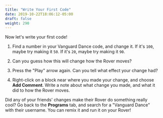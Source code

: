 ```yaml
---
title: "Write Your First Code"
date: 2019-10-22T18:06:12-05:00
draft: false
weight: 290
---
```


Now let's write your first code!

1. Find a number in your Vanguard Dance code, and change it. If it's `100`, maybe try making it `50`. If it's `20`, maybe try making it `90`.

1. Can you guess how this will change how the Rover moves?

1. Press the "Play" arrow again. Can you tell what effect your change had?

1. Right-click on a block near where you made your change, and choose **Add Comment**. Write a note about what change you made, and what it did to how the Rover moves.

Did any of your friends' changes make their Rover do something really cool?
Go back to the **Programs** tab, and search for a "Vanguard Dance" with their username.
You can remix it and run it on your Rover!

